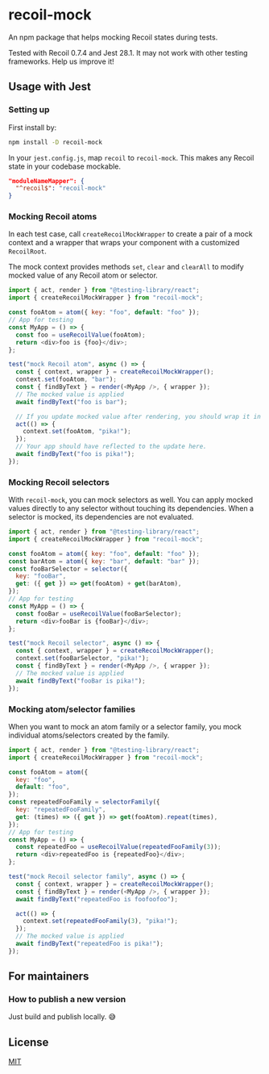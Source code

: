 # recoil-mock

An npm package that helps mocking Recoil states during tests.

Tested with Recoil 0.7.4 and Jest 28.1. It may not work with other testing frameworks. Help us improve it!

## Usage with Jest

### Setting up

First install by:

```sh
npm install -D recoil-mock
```

In your `jest.config.js`, map `recoil` to `recoil-mock`. This makes any Recoil state in your codebase mockable.

```json
"moduleNameMapper": {
  "^recoil$": "recoil-mock"
}
```

### Mocking Recoil atoms

In each test case, call `createRecoilMockWrapper` to create a pair of a mock context and a wrapper that wraps your component with a customized `RecoilRoot`.

The mock context provides methods `set`, `clear` and `clearAll` to modify mocked value of any Recoil atom or selector.

```js
import { act, render } from "@testing-library/react";
import { createRecoilMockWrapper } from "recoil-mock";

const fooAtom = atom({ key: "foo", default: "foo" });
// App for testing
const MyApp = () => {
  const foo = useRecoilValue(fooAtom);
  return <div>foo is {foo}</div>;
};

test("mock Recoil atom", async () => {
  const { context, wrapper } = createRecoilMockWrapper();
  context.set(fooAtom, "bar");
  const { findByText } = render(<MyApp />, { wrapper });
  // The mocked value is applied
  await findByText("foo is bar");

  // If you update mocked value after rendering, you should wrap it in an `act` call.
  act(() => {
    context.set(fooAtom, "pika!");
  });
  // Your app should have reflected to the update here.
  await findByText("foo is pika!");
});
```

### Mocking Recoil selectors

With `recoil-mock`, you can mock selectors as well. You can apply mocked values directly to any selector without touching its dependencies. When a selector is mocked, its dependencies are not evaluated. 

```js
import { act, render } from "@testing-library/react";
import { createRecoilMockWrapper } from "recoil-mock";

const fooAtom = atom({ key: "foo", default: "foo" });
const barAtom = atom({ key: "bar", default: "bar" });
const fooBarSelector = selector({
  key: "fooBar",
  get: ({ get }) => get(fooAtom) + get(barAtom),
});
// App for testing
const MyApp = () => {
  const fooBar = useRecoilValue(fooBarSelector);
  return <div>fooBar is {fooBar}</div>;
};

test("mock Recoil selector", async () => {
  const { context, wrapper } = createRecoilMockWrapper();
  context.set(fooBarSelector, "pika!");
  const { findByText } = render(<MyApp />, { wrapper });
  // The mocked value is applied
  await findByText("fooBar is pika!");
});
```

### Mocking atom/selector families

When you want to mock an atom family or a selector family, you mock individual atoms/selectors created by the family. 
  
```js
import { act, render } from "@testing-library/react";
import { createRecoilMockWrapper } from "recoil-mock";

const fooAtom = atom({
  key: "foo",
  default: "foo",
});
const repeatedFooFamily = selectorFamily({
  key: "repeatedFooFamily",
  get: (times) => ({ get }) => get(fooAtom).repeat(times),
});
// App for testing
const MyApp = () => {
  const repeatedFoo = useRecoilValue(repeatedFooFamily(3));
  return <div>repeatedFoo is {repeatedFoo}</div>;
};

test("mock Recoil selector family", async () => {
  const { context, wrapper } = createRecoilMockWrapper();
  const { findByText } = render(<MyApp />, { wrapper });
  await findByText("repeatedFoo is foofoofoo");

  act(() => {
    context.set(repeatedFooFamily(3), "pika!");
  });
  // The mocked value is applied
  await findByText("repeatedFoo is pika!");
});
```


## For maintainers

### How to publish a new version

Just build and publish locally. :sweat_smile:

## License

[MIT](./LICENSE)
